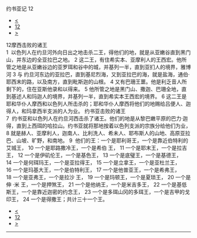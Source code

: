 ﻿





 约书亚记 12




* [<](bible/JOS11.md)
* [12](bible/JOS.md)
* [>](bible/JOS13.md)



 
12摩西击败的诸王  
1  以色列人在约旦河外向日出之地击杀二王，得他们的地，就是从亚嫩谷直到黑门山，并东边的全亚拉巴之地。 
2 这二王，有住希实本、亚摩利人的王西宏。他所管之地是从亚嫩谷边的亚罗珥和谷中的城，并基列一半，直到亚扪人的境界，雅博河 
3 与 约旦河东边的亚拉巴，直到基尼烈海，又到亚拉巴的海，就是盐海，通伯·耶西末的路，以及南方，直到毗斯迦的山根。 
4 又有巴珊王噩。他是利乏音人所剩下的，住在亚斯他录和以得来。 
5 他所管之地是黑门山、撒迦、巴珊全地，直到基述人和玛迦人的境界，并基列一半，直到希实本王西宏的境界。 
6 这二王是耶和华仆人摩西和以色列人所击杀的；耶和华仆人摩西将他们的地赐给吕便人、迦得人，和玛拿西半支派的人为业。 约书亚击败的诸王  
7  约书亚和以色列人在约旦河西击杀了诸王。他们的地是从黎巴嫩平原的巴力·迦得，直到上西珥的哈拉山。约书亚就将那地按着以色列支派的宗族分给他们为业， 
8 就是赫人、亚摩利人，迦南人、比利洗人、希未人、耶布斯人的山地、高原亚拉巴、山坡、旷野，和南地。 
9  他们的王：一个是耶利哥王，一个是靠近伯特利的艾城王， 
10 一个是耶路撒冷王，一个是希伯 王， 
11 一个是耶末王，一个是拉吉王， 
12 一个是伊矶伦王，一个是基色王， 
13 一个是底璧王，一个是基德王， 
14 一个是何珥玛王，一个是亚拉得王， 
15 一个是立拿王，一个是亚杜兰王， 
16 一个是玛基大王，一个是伯特利王， 
17 一个是他普亚王，一个是希弗王， 
18 一个是亚弗王，一个是拉沙 王， 
19 一个是玛顿王，一个是夏琐王， 
20 一个是伸 ·米 王，一个是押煞王， 
21 一个是他纳王，一个是米吉多王， 
22 一个是基低斯王，一个是靠近迦密的约念王， 
23 一个是多珥山冈的多珥王，一个是吉甲的戈印王， 
24 一个是得撒王；共计三十一个王。 
* [<](bible/JOS11.md)
* [12](bible/JOS.md)
* [>](bible/JOS13.md)





---









